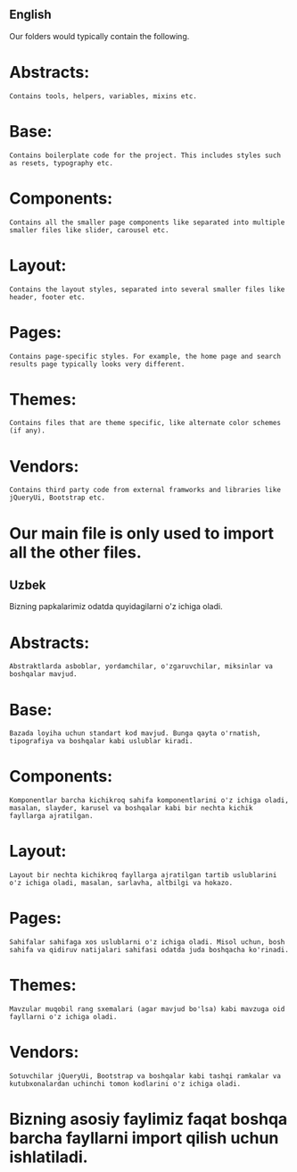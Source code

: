## English

Our folders would typically contain the following.

# Abstracts:

    Contains tools, helpers, variables, mixins etc.

# Base:

    Contains boilerplate code for the project. This includes styles such as resets, typography etc.

# Components:

    Contains all the smaller page components like separated into multiple smaller files like slider, carousel etc.

# Layout:

    Contains the layout styles, separated into several smaller files like header, footer etc.

# Pages:

    Contains page-specific styles. For example, the home page and search results page typically looks very different.

# Themes:

    Contains files that are theme specific, like alternate color schemes (if any).

# Vendors:

    Contains third party code from external framworks and libraries like jQueryUi, Bootstrap etc.

# Our main file is only used to import all the other files.

## Uzbek

Bizning papkalarimiz odatda quyidagilarni o'z ichiga oladi.

# Abstracts:

    Abstraktlarda asboblar, yordamchilar, o'zgaruvchilar, miksinlar va boshqalar mavjud.

# Base:

    Bazada loyiha uchun standart kod mavjud. Bunga qayta o'rnatish, tipografiya va boshqalar kabi uslublar kiradi.

# Components:

    Komponentlar barcha kichikroq sahifa komponentlarini o'z ichiga oladi, masalan, slayder, karusel va boshqalar kabi bir nechta kichik fayllarga ajratilgan.

# Layout:

    Layout bir nechta kichikroq fayllarga ajratilgan tartib uslublarini o'z ichiga oladi, masalan, sarlavha, altbilgi va hokazo.

# Pages:

    Sahifalar sahifaga xos uslublarni o'z ichiga oladi. Misol uchun, bosh sahifa va qidiruv natijalari sahifasi odatda juda boshqacha ko'rinadi.

# Themes:

    Mavzular muqobil rang sxemalari (agar mavjud bo'lsa) kabi mavzuga oid fayllarni o'z ichiga oladi.

# Vendors:

    Sotuvchilar jQueryUi, Bootstrap va boshqalar kabi tashqi ramkalar va kutubxonalardan uchinchi tomon kodlarini o'z ichiga oladi.

# Bizning asosiy faylimiz faqat boshqa barcha fayllarni import qilish uchun ishlatiladi.
